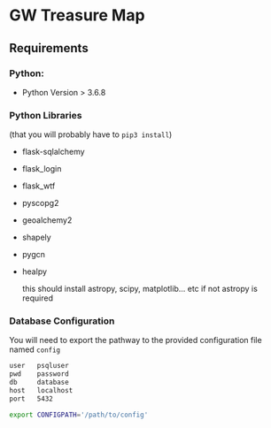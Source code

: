 # GW Treasure Map

## Requirements

### Python:
 * Python Version > 3.6.8
### Python Libraries
(that you will probably have to `pip3 install`)
 * flask-sqlalchemy
 * flask_login
 * flask_wtf
 * pyscopg2
 * geoalchemy2
 * shapely
 * pygcn
 * healpy
 
   this should install astropy, scipy, matplotlib... etc
   if not astropy is required


### Database Configuration
You will need to export the pathway to the provided configuration file named `config`
```txt
user   psqluser
pwd    password
db     database
host   localhost
port   5432
```
```bash
export CONFIGPATH='/path/to/config'
```
